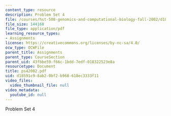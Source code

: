 ```yaml
---
content_type: resource
description: Problem Set 4
file: /courses/hst-508-genomics-and-computational-biology-fall-2002/d18591c98ab20bf2b968618ec3333f11_ps42002.pdf
file_size: 144168
file_type: application/pdf
learning_resource_types:
- Assignments
license: https://creativecommons.org/licenses/by-nc-sa/4.0/
ocw_type: OCWFile
parent_title: Assignments
parent_type: CourseSection
parent_uid: 43fbbe59-f66c-1bdd-7edf-018322523e8a
resourcetype: Document
title: ps42002.pdf
uid: d18591c9-8ab2-0bf2-b968-618ec3333f11
video_files:
  video_thumbnail_file: null
video_metadata:
  youtube_id: null
---
```

Problem Set 4